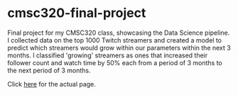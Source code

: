 # cmsc320-final-project
Final project for my CMSC320 class, showcasing the Data Science pipeline. I collected data on the top 1000 Twitch streamers and created a model to predict which streamers would grow within our parameters within the next 3 months. I classified 'growing' streamers as ones that increased their follower count and watch time by 50% each from a period of 3 months to the next period of 3 months.

Click [here](https://zsat.github.io/index.html) for the actual page.
